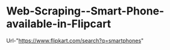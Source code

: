# Web-Scraping--Smart-Phone-available-in-Flipcart

Url-"https://www.flipkart.com/search?q=smartphones"
